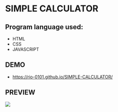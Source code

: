 # SIMPLE CALCULATOR 

## Program language used:
 * HTML
 * CSS
 * JAVASCRIPT

## DEMO
  * https://rio-0101.github.io/SIMPLE-CALCULATOR/

## PREVIEW
<img src="https://drive.google.com/uc?id=17HTPh7rnAB9Mp5hawEjkMCUnh-rb53Dy"/>
